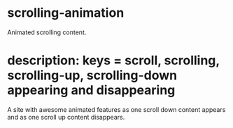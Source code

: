# scrolling-animation
Animated scrolling content.

# description: keys = scroll, scrolling, scrolling-up, scrolling-down appearing and disappearing
A site with awesome animated features as one scroll down content appears and as one scroll up content disappears.
